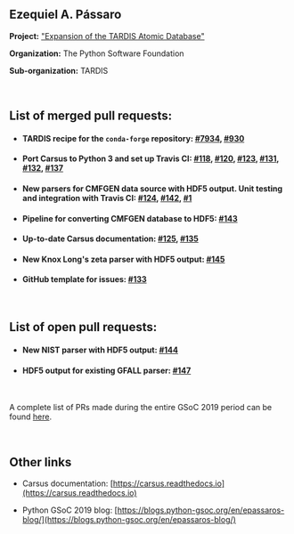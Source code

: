 ## Ezequiel A. Pássaro

**Project:** ["Expansion of the TARDIS Atomic Database"](https://summerofcode.withgoogle.com/projects/#5625658653278208)

**Organization:** The Python Software Foundation

**Sub-organization:** TARDIS

<br>

## List of merged pull requests:

- #### TARDIS recipe for the `conda-forge` repository: [#7934](https://github.com/conda-forge/staged-recipes/pull/7934), [#930](https://github.com/tardis-sn/tardis/pull/930)

- #### Port Carsus to Python 3 and set up Travis CI: [#118](https://github.com/tardis-sn/carsus/pull/118), [#120](https://github.com/tardis-sn/carsus/pull/120), [#123](https://github.com/tardis-sn/carsus/pull/118), [#131](https://github.com/tardis-sn/carsus/pull/131), [#132](https://github.com/tardis-sn/carsus/pull/132), [#137](https://github.com/tardis-sn/carsus/pull/137)
    
- #### New parsers for CMFGEN data source with HDF5 output. Unit testing and integration with Travis CI: [#124](https://github.com/tardis-sn/carsus/pull/124), [#142](https://github.com/tardis-sn/carsus/pull/142), [#1](https://github.com/tardis-sn/carsus-refdata/pull/1)
        
* #### Pipeline for converting CMFGEN database to HDF5: [#143](https://github.com/tardis-sn/carsus/pull/143)
    
* #### Up-to-date Carsus documentation: [#125](https://github.com/tardis-sn/carsus/pull/125), [#135](https://github.com/tardis-sn/carsus/pull/135)
        
* #### New Knox Long's zeta parser with HDF5 output: [#145](https://github.com/tardis-sn/carsus/pull/145)
    
* #### GitHub template for issues: [#133](https://github.com/tardis-sn/carsus/pull/133)
    
<br>

## List of open pull requests:

* #### New NIST parser with HDF5 output: [#144](https://github.com/tardis-sn/carsus/pull/144) 

* #### HDF5 output for existing GFALL parser: [#147](https://github.com/tardis-sn/carsus/pull/147)

<br>

A complete list of PRs made during the entire GSoC 2019 period can be found [here](https://github.com/pulls?q=is%3Apr+created%3A%3E2019-02-01+created%3A%3C2010-09-01+author%3Aepassaro+user%3Atardis-sn+user%3Aconda-forge).

<br>

## Other links

- Carsus documentation: [https://carsus.readthedocs.io](https://carsus.readthedocs.io)

- Python GSoC 2019 blog: [https://blogs.python-gsoc.org/en/epassaros-blog/](https://blogs.python-gsoc.org/en/epassaros-blog/)
